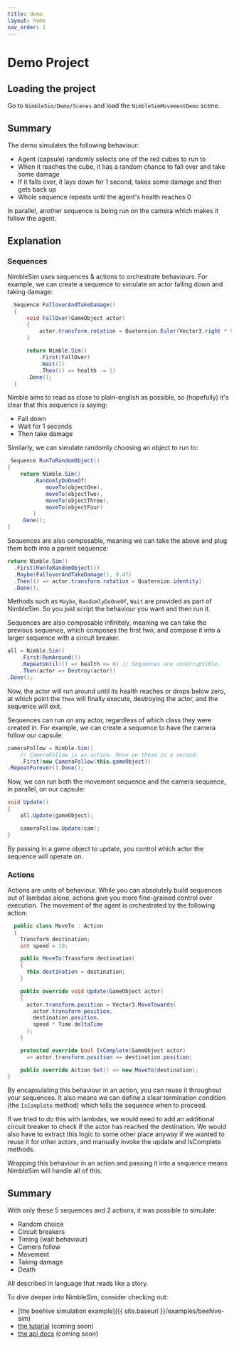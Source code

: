 ```yaml
---
title: demo
layout: home
nav_order: 1
---
```


# Demo Project

## Loading the project

Go to `NimbleSim/Demo/Scenes` and load the `NimbleSimMovementDemo` scene.

## Summary

The demo simulates the following behaviour:

- Agent (capsule) randomly selects one of the red cubes to run to
- When it reaches the cube, it has a random chance to fall over and take some damage
- If it falls over, it lays down for 1 second, takes some damage and then gets back up
- Whole sequence repeats until the agent's health reaches 0

In parallel, another sequence is being run on the camera which makes it follow the agent.

## Explanation

### Sequences

NimbleSim uses sequences & actions to orchestrate behaviours. For example, we can create a sequence to simulate an actor falling down and taking damage:

```csharp
  Sequence FalloverAndTakeDamage()
  {
      void FallOver(GameObject actor)
      {
          actor.transform.rotation = Quaternion.Euler(Vector3.right * 90);
      }

      return Nimble.Sim()
          .First(FallOver)
          .Wait(1)
          .Then(() => health -= 1)
      .Done();
  }
```

Nimble aims to read as close to plain-english as possible, so (hopefully) it's clear that this sequence is saying:

- Fall down
- Wait for 1 seconds
- Then take damage

Similarly, we can simulate randomly choosing an object to run to:

```csharp
 Sequence RunToRandomObject()
{
    return Nimble.Sim()
        .RandomlyDoOneOf(
            moveTo(objectOne),
            moveTo(objectTwo),
            moveTo(objectThree),
            moveTo(objectFour)
        )
    .Done();
}
```

Sequences are also composable, meaning we can take the above and plug them both into a parent sequence:

```csharp
return Nimble.Sim()
  .First(RunToRandomObject())
  .Maybe(FalloverAndTakeDamage(), 0.4f)
  .Then(() => actor.transform.rotation = Quaternion.identity)
  .Done();
```

Methods such as `Maybe`, `RandomlyDoOneOf`, `Wait` are provided as part of NimbleSim. So you just script the behaviour you want and then run it.

Sequences are also composable infinitely, meaning we can take the previous sequence, which composes the first two, and compose it into a larger sequence with a circuit breaker.

```csharp
all = Nimble.Sim()
    .First(RunAround())
    .RepeatUntil(() => health <= 0) // Sequences are interruptible.
    .Then(actor => Destroy(actor))
.Done();
```

Now, the actor will run around until its health reaches or drops below zero, at which point the `Then` will finally execute, destroying the actor, and the sequence will exit.

Sequences can run on any actor, regardless of which class they were created in. For example, we can create a sequence to have the camera follow our capsule:

```csharp
cameraFollow = Nimble.Sim()
    // CameraFollow is an action. More on these in a second.
    .First(new CameraFollow(this.gameObject))
.RepeatForever().Done();
```

Now, we can run both the movement sequence and the camera sequence, in parallel, on our capsule:

```csharp
void Update()
{
    all.Update(gameObject);

    cameraFollow.Update(cam);
}
```

By passing in a game object to update, you control which actor the sequence will operate on.

### Actions

Actions are units of behaviour. While you can absolutely build sequences out of lambdas alone, actions give you more fine-grained control over execution. The movement of the agent is orchestrated by the following action:

```csharp
  public class MoveTo : Action
  {
    Transform destination;
    int speed = 10;

    public MoveTo(Transform destination)
    {
      this.destination = destination;
    }

    public override void Update(GameObject actor)
    {
      actor.transform.position = Vector3.MoveTowards(
        actor.transform.position,
        destination.position,
        speed * Time.deltaTime
      );
    }

    protected override bool IsComplete(GameObject actor)
      => actor.transform.position == destination.position;

    public override Action Get() => new MoveTo(destination);
}
```

By encapsulating this behaviour in an action, you can reuse it throughout your sequences. It also means we can define a clear termination condition (the `IsComplete` method) which tells the sequence when to proceed.

If we tried to do this with lambdas, we would need to add an additional circuit breaker to check if the actor has reached the destination. We would also have to extract this logic to some other place anyway if we wanted to reuse it for other actors, and manually invoke the update and IsComplete methods.

Wrapping this behaviour in an action and passing it into a sequence means NimbleSim will handle all of this.

## Summary

With only these 5 sequences and 2 actions, it was possible to simulate:

- Random choice
- Circuit breakers
- Timing (wait behaviour)
- Camera follow
- Movement
- Taking damage
- Death

All described in language that reads like a story.

To dive deeper into NimbleSim, consider checking out:

- [the beehive simulation example]({{ site.baseurl }}/examples/beehive-sim)
- [the tutorial]() (coming soon)
- [the api docs]() (coming soon)


